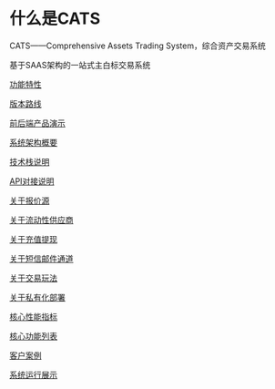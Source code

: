 # 什么是CATS

CATS——Comprehensive Assets Trading System，综合资产交易系统

基于SAAS架构的一站式主白标交易系统

[功能特性](README/%E5%8A%9F%E8%83%BD%E7%89%B9%E6%80%A7.md)

[版本路线](README/%E7%89%88%E6%9C%AC%E8%B7%AF%E7%BA%BF.md)

[前后端产品演示](README/%E5%89%8D%E5%90%8E%E7%AB%AF%E4%BA%A7%E5%93%81%E6%BC%94%E7%A4%BA.md)

[系统架构概要](README/%E7%B3%BB%E7%BB%9F%E6%9E%B6%E6%9E%84%E6%A6%82%E8%A6%81.md)

[技术栈说明](README/%E6%8A%80%E6%9C%AF%E6%A0%88%E8%AF%B4%E6%98%8E.md)

[API对接说明](README/API%E5%AF%B9%E6%8E%A5%E8%AF%B4%E6%98%8E.md)

[关于报价源](README/%E5%85%B3%E4%BA%8E%E6%8A%A5%E4%BB%B7%E6%BA%90.md)

[关于流动性供应商](README/%E5%85%B3%E4%BA%8E%E6%B5%81%E5%8A%A8%E6%80%A7%E4%BE%9B%E5%BA%94%E5%95%86.md)

[关于充值提现](README/%E5%85%B3%E4%BA%8E%E5%85%85%E5%80%BC%E6%8F%90%E7%8E%B0.md)

[关于短信邮件通道](README/%E5%85%B3%E4%BA%8E%E7%9F%AD%E4%BF%A1%E9%82%AE%E4%BB%B6%E9%80%9A%E9%81%93.md)

[关于交易玩法](README/%E5%85%B3%E4%BA%8E%E4%BA%A4%E6%98%93%E7%8E%A9%E6%B3%95.md)

[关于私有化部署](README/%E5%85%B3%E4%BA%8E%E7%A7%81%E6%9C%89%E5%8C%96%E9%83%A8%E7%BD%B2.md)

[核心性能指标](README/%E6%A0%B8%E5%BF%83%E6%80%A7%E8%83%BD%E6%8C%87%E6%A0%87.md)

[核心功能列表](README/%E6%A0%B8%E5%BF%83%E5%8A%9F%E8%83%BD%E5%88%97%E8%A1%A8.md)

[客户案例](README/%E5%AE%A2%E6%88%B7%E6%A1%88%E4%BE%8B.md)

[系统运行展示](README/%E7%B3%BB%E7%BB%9F%E8%BF%90%E8%A1%8C%E5%B1%95%E7%A4%BA.md)